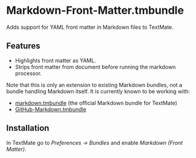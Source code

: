 # Markdown-Front-Matter.tmbundle

Adds support for YAML front matter in Markdown files to TextMate.

## Features

- Highlights front matter as YAML.
- Strips front matter from document before running the markdown processor.

Note that this is only an extension to existing Markdown bundles, not a bundle handling Markdown itself. It is currently known to be working with:

 * [markdown.tmbundle](https://github.com/textmate/markdown.tmbundle) (the official Markdown bundle for TextMate)
 * [GitHub-Markdown.tmbundle](https://github.com/MikeMcQuaid/GitHub-Markdown.tmbundle)

## Installation

In TextMate go to _Preferences → Bundles_ and enable _Markdown (Front Matter)_.
